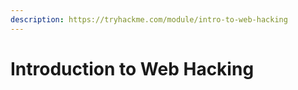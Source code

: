 ```yaml
---
description: https://tryhackme.com/module/intro-to-web-hacking
---
```


# Introduction to Web Hacking


